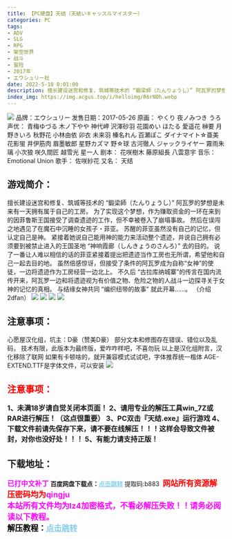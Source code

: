 ```yaml
---
title: 【PC硬盘】天结（天結いキャッスルマイスター）
categories: PC
tags:
- ADV
- SLG
- RPG
- 架空世界
- 战斗
- 冒险
- 2017年
- エウシュリー社
date: 2022-5-10 0:01:00
description: 擅长建设迷宫和修复、筑城等技术的 “鍛梁師（たんりょうし）” 阿瓦罗的梦想是未来有一天拥有属于自己的工房。为了实现这个梦想，作为赚取资金的一环在来到的因菲鲁斯王国接受了调查遗迹的工作，但不幸被卷入了崩塌事故。然后在误闯之地遇见了在魔石中沉睡的女孩子・菲亚。
index_img: https://img.acgus.top/i/helloimg/R6rNOh.webp
---
```

![](https://img.acgus.top/i/helloimg/R6rNOh.webp)
品牌：エウシュリー
发售日期：2017-05-26
原画： やくり 夜ノみつき うろ
声优： 青梅ゆづる 木ノ下やや 神代岬 沢澤砂羽 花園めい ほたる 愛遥花 榊要 月野きいろ 秋野花 小林由依 卯衣 未来羽 榛名れん 百瀬ぽこ ダイナマイト☆亜美 花影蛍 井伊筋肉 眉墨敏郎 星野カズマ 野☆球 古河徹人 ジャックライヤー 霧雨朱璃 小次狼 咲久間匠 越雪光 星一人
剧本： 花咲樹木 藤原組長 八雲意宇
音乐： Emotional Union
歌手： 佐咲紗花
又名： 天结
## 游戏简介：
擅长建设迷宫和修复、筑城等技术的 “鍛梁師（たんりょうし）” 阿瓦罗的梦想是未来有一天拥有属于自己的工房。
为了实现这个梦想，作为赚取资金的一环在来到的因菲鲁斯王国接受了调查遗迹的工作，但不幸被卷入了崩塌事故。
然后在误闯之地遇见了在魔石中沉睡的女孩子・菲亚。
苏醒的菲亚虽然没有自己的记忆，但认定自己是神。
紧接着她说自己能用神的能力来活动整个遗迹，并说自己拥有必须要到被禁止进入的王国圣地
“神响霞廊（しんきょうのさんろ）” 去的目的。
说了一番让人难以相信的话的菲亚紧接着提出把遗迹当作工房也无所谓，希望他和自己一起去目的地。
虽然倍感惊讶，但接受了条件的阿瓦罗成为自称“女神”的使徒，一边将遗迹作为工房经营一边北上。
不久后 “古拉库纳城寨”的传言在国内流传开来，阿瓦罗一边和将遗迹视为有价值之物、危险之物的人战斗一边探寻关于女神的记忆的真相。
与结缘女神共同 “编织纽带的故事” 就此开幕……。
（介绍2dfan）
![](https://img.acgus.top/i/helloimg/R6r0Jm.webp)
![](https://img.acgus.top/i/helloimg/R6r7lr.webp)
![](https://img.acgus.top/i/helloimg/R6rQrc.webp)
![](https://img.acgus.top/i/helloimg/R6rkJD.webp)
## **注意事项：**
心愿屋汉化组，坑主：D豪（赞美D豪）
部分文本和修图存在错误、错位以及乱码，
技术有限，此版本为最终版，爱咋咋样吧，不喜勿玩
以上是汉化组附言，汉化移除了联网
如果有卡顿啥的，就开兼容模式试试吧，字体推荐统一楷体
AGE-EXTEND.TTF是字体文件，可以安装
![](https://img.acgus.top/i/helloimg/R6V5SE.webp)




## <font color=#FF0000 >注意事项：</font>
<font size=3><b>1、未满18岁请自觉关闭本页面！
2、请用专业的解压工具win_7Z或RAR进行解压！（这点很重要）
3、PC双击『天结.exe』运行游戏
4、下载文件前请先保存下来，请不要在线解压！！！这样会导致文件被封，对你也没好处！！！
5、有能力请支持正版！</b></font>

## 下载地址：
<font color=#FF00FF size=3><b>已打中文补丁</b></font>
<b>百度网盘下载点：</b><a href="https://pan.baidu.com/s/1W6Kt3LYt_30af72uZFFqCg?pwd=b883" style="color: #87CEEB;"><b>点击跳转</b></a> 提取码:b883
<a style="padding: 0" href="https://post.qingju.org/AD/"><img style="max-width:100%" src="https://img.acgus.top/i/2024/07/478f689b8021d8d499ab43d21acf137a.gif" alt=""></a>
<b><font color=#FF0000 size=4>网站所有资源解压密码均为</b></font><b><font color=#FF00FF size=4>qingju</font><font color=#FF0000 ></font></b><br><b><font color=#FF00FF size=4>本站所有文件均为lz4加密格式，不看必解压失败！！请务必阅读以下教程。</b></font><br><b><font color=#000 size=4>解压教程：</b><a href="https://post.qingju.org/tutorial/000/" style="color: #87CEEB;"><b>点击跳转</b></a>